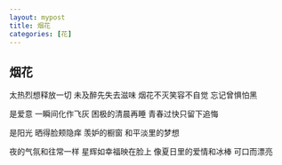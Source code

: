 ```yaml
---
layout: mypost
title: 烟花
categories: [花]
---
```


## 烟花

太热烈想释放一切
未及醉先失去滋味
烟花不灭笑容不自觉
忘记曾惧怕黑

是爱意
一瞬间化作飞灰
困极的清晨再睡
青春过快只留下追悔

是阳光
晒得脸颊隐痒
羡妒的橱窗
和平淡里的梦想

夜的气氛和往常一样
星辉如幸福映在脸上
像夏日里的爱情和冰棒
可口而漂亮
